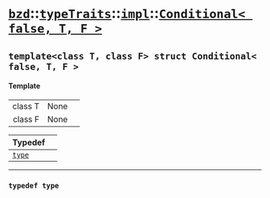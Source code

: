 # [`bzd`](../../../../index.md)::[`typeTraits`](../../../index.md)::[`impl`](../../index.md)::[`Conditional< false, T, F >`](../index.md)

## `template<class T, class F> struct Conditional< false, T, F >`

#### Template
||||
|---:|:---|:---|
|class T|None||
|class F|None||

|Typedef||
|:---|:---|
|[`type`](./index.md)||
------
### `typedef type`

